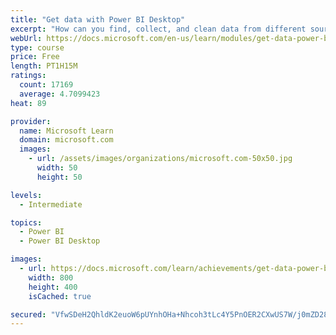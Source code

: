 ```yaml
---
title: "Get data with Power BI Desktop"
excerpt: "How can you find, collect, and clean data from different sources? Power BI is a tool for making sense of your data. You will learn tricks to make data-gathering easier."
webUrl: https://docs.microsoft.com/en-us/learn/modules/get-data-power-bi/
type: course
price: Free
length: PT1H15M
ratings:
  count: 17169
  average: 4.7099423
heat: 89

provider:
  name: Microsoft Learn
  domain: microsoft.com
  images:
    - url: /assets/images/organizations/microsoft.com-50x50.jpg
      width: 50
      height: 50

levels:
  - Intermediate

topics:
  - Power BI
  - Power BI Desktop

images:
  - url: https://docs.microsoft.com/learn/achievements/get-data-power-bi-desktop-social.png
    width: 800
    height: 400
    isCached: true

secured: "VfwSDeH2QhldK2euoW6pUYnhOHa+Nhcoh3tLc4Y5PnOER2CXwUS7W/j0mZD28N67l45tQImleDM1apTazmyY485pqYYCx2W62HzyLf5wSvD4fbqDV5GM+qQcBqm9YYSMynyB4eC24HPx0WRBp504zWjBT3qeD1zHLgckb6qaiXfpoEMn9qlkEjdsJbokk/VLKUTK7grUoPI8vhwnczePQ2DTLP69MJT+8JFnPPSGtGT12Vod/SfKC3pkInSofVYjJ+4PKr7RRxKHNM9xNo5FbFcWqnWNy1NNBAKnaGUmqDjDL/QD2AdEv2MNvfIFX4c655SkxPuBfBgGRMNBZQw67KGWYphpEqZeCjycWF4R+kSafJS/naPCl8jY7gbhpR7Djj8mAlT+0fUuq8IUILlGqHR6DHnsnuIniS3HtLz3aRvwPfhOx8fbuDBn9Ov6PxCt;UxwZwzafyIiX5bsa+TAwYw=="
---
```


